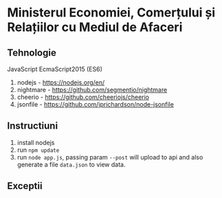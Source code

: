 # Ministerul Economiei, Comerțului și Relațiilor cu Mediul de Afaceri

## Tehnologie

JavaScript EcmaScript2015 (ES6)

1. nodejs - https://nodejs.org/en/
1. nightmare - https://github.com/segmentio/nightmare
1. cheerio - https://github.com/cheeriojs/cheerio
1. jsonfile - https://github.com/jprichardson/node-jsonfile

## Instructiuni

1. install nodejs
1. run `npm update`
1. run `node app.js`, passing param `--post` will upload to api and also generate a file `data.json` to view data.

## Exceptii

